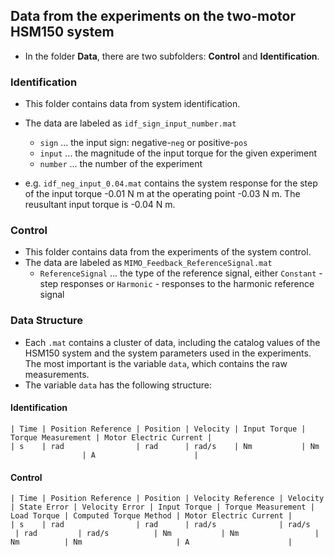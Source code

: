 ## Data from the experiments on the two-motor HSM150 system
- In the folder **Data**, there are two subfolders: **Control** and **Identification**.

### Identification
- This folder contains data from system identification.
- The data are labeled as `idf_sign_input_number.mat`
  - `sign` ... the input sign: negative-`neg` or positive-`pos`
  - `input` ... the magnitude of the input torque for the given experiment
  - `number` ... the number of the experiment

- e.g. `idf_neg_input_0.04.mat` contains the system response for the step of the input torque -0.01 N m at the operating point -0.03 N m. The reusultant input torque is -0.04 N m.

### Control
- This folder contains data from the experiments of the system control.
- The data are labeled as `MIMO_Feedback_ReferenceSignal.mat`
  - `ReferenceSignal` ... the type of the reference signal, either `Constant` - step responses or `Harmonic` - responses to the harmonic reference signal

### Data Structure
- Each `.mat` contains a cluster of data, including the catalog values of the HSM150 system and the system parameters used in the experiments. The most important is the variable `data`, which contains the raw measurements.
- The variable `data` has the following structure:

#### Identification
```
| Time | Position Reference | Position | Velocity | Input Torque | Torque Measurement | Motor Electric Current |
| s    | rad                | rad      | rad/s    | Nm           | Nm                 | A                      |
```

#### Control
```
| Time | Position Reference | Position | Velocity Reference | Velocity | State Error | Velocity Error | Input Torque | Torque Measurement | Load Torque | Computed Torque Method | Motor Electric Current |
| s    | rad                | rad      | rad/s              | rad/s    | rad         | rad/s          | Nm           | Nm                 | Nm          | Nm                     | A                      |
```
